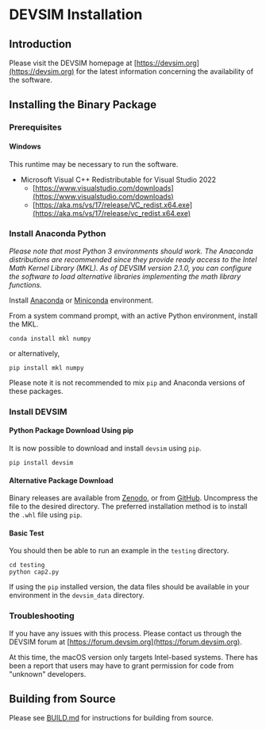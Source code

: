 # DEVSIM Installation

## Introduction

Please visit the DEVSIM homepage at [https://devsim.org](https://devsim.org) for the latest information concerning the availability of the software.

## Installing the Binary Package

### Prerequisites

#### Windows

This runtime may be necessary to run the software.

*  Microsoft Visual C++ Redistributable for Visual Studio 2022
   - [https://www.visualstudio.com/downloads](https://www.visualstudio.com/downloads)
   - [https://aka.ms/vs/17/release/VC_redist.x64.exe](https://aka.ms/vs/17/release/vc_redist.x64.exe)


### Install Anaconda Python

*Please note that most Python 3 environments should work.  The Anaconda distributions are recommended since they provide ready access to the Intel Math Kernel Library (MKL).  As of DEVSIM version 2.1.0, you can configure the software to load alternative libraries implementing the math library functions.*

Install [Anaconda](https://www.anaconda.com/products/individual) or [Miniconda](https://docs.conda.io/en/latest/miniconda.html) environment.

From a system command prompt, with an active Python environment, install the MKL.

    conda install mkl numpy

or alternatively,

    pip install mkl numpy

Please note it is not recommended to mix ``pip`` and Anaconda versions of these packages.

### Install DEVSIM

#### Python Package Download Using pip

It is now possible to download and install ``devsim`` using ``pip``.
```
pip install devsim
```

#### Alternative Package Download

Binary releases are available from [Zenodo](https://doi.org/10.5281/zenodo.1186952), or from [GitHub](https://github.com/devsim/devsim/releases).  Uncompress the file to the desired directory.  The preferred installation method is to install the `.whl` file using `pip`.

#### Basic Test

You should then be able to run an example in the ``testing`` directory.

    cd testing
    python cap2.py

If using the ``pip`` installed version, the data files should be available in your environment in the `devsim_data` directory.

### Troubleshooting

If you have any issues with this process.  Please contact us through the DEVSIM forum at [https://forum.devsim.org](https://forum.devsim.org).

At this time, the macOS version only targets Intel-based systems.  There has been a report that users may have to grant permission for code from "unknown" developers.

## Building from Source

Please see [BUILD.md](BUILD.md) for instructions for building from source.

